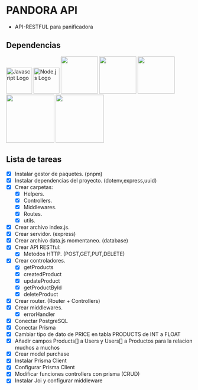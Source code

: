 # PANDORA API 

- API-RESTFUL  para panificadora

## Dependencias
                    
 <img src="https://www.svgrepo.com/show/349419/javascript.svg" alt="Javascript Logo" width="70"/> <img src="https://www.svgrepo.com/show/303658/nodejs-1-logo.svg" alt="Node.js Logo" width="70"/> <img  src="https://repository-images.githubusercontent.com/139898859/9617c480-81c2-11ea-94fc-322231ead1f0" width="100"> </img> <img  src="https://encrypted-tbn0.gstatic.com/images?q=tbn:ANd9GcRch-8JXtrnT0M69PmPhq9Rb6MLzs1mYYzVZw&s" width="100"> </img> <img  src="https://w7.pngwing.com/pngs/413/267/png-transparent-jwt-io-json-web-token-hd-logo.png" width="100"> </img> <img  src="https://raw.githubusercontent.com/joiful-ts/joiful/master/img/logo-icon-with-text-800x245.png" width="130"> </img> <img  src="https://encrypted-tbn0.gstatic.com/images?q=tbn:ANd9GcQMs4Pei68Y98iE7pyOS1b5pevi5wVZq3A59g&s" width="130"> </img>

## Lista de tareas
- [x] Instalar gestor de paquetes. (pnpm)
- [x] Instalar dependencias del proyecto. (dotenv,express,uuid)
- [x] Crear carpetas:
   - [x] Helpers.
   - [x] Controllers.
   - [x] Middlewares.
   - [x] Routes.
   - [x] utils.
- [x] Crear archivo index.js.
- [x] Crear servidor. (express)
- [x] Crear archivo data.js momentaneo. (database)
- [x] Crear API RESTful: 
   - [x] Metodos HTTP. (POST,GET,PUT,DELETE)
- [x] Crear controladores.
   - [x] getProducts
   - [x] createdProduct
   - [x] updateProduct
   - [x] getProductById
   - [x] deleteProduct
- [x] Crear router. (Router + Controllers)
- [x] Crear middlewares.
   -[x] errorHandler
- [x] Conectar PostgreSQL
- [x] Conectar Prisma
- [x] Cambiar tipo de dato de PRICE en tabla PRODUCTS de INT a FLOAT
- [x] Añadir campos Products[] a Users y Users[] a Productos para la relacion muchos a muchos
- [x] Crear model purchase
- [x] Instalar Prisma Client
- [x] Configurar Prisma Client
- [x] Modificar funciones controllers con prisma (CRUD)
- [x] Instalar Joi y configurar middleware
